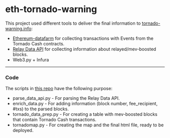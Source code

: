 # eth-tornado-warning

This project used different tools to deliver the final information to [tornado-warning.info](https://tornado-warning.info/):
* [Ethereum-datafarm](https://github.com/Nerolation/ethereum-datafarm) for collecting transactions with Events from the Tornado Cash contracts.
* [Relay Data API](https://flashbots.notion.site/Relay-API-Spec-5fb0819366954962bc02e81cb33840f5) for collecting information about relayed/mev-boosted blocks.
* Web3.py + Infura

---

### Code 

The scripts in [this repo](https://github.com/Nerolation/mevboost.pics) have the following purpose:
* parse_data_api.py - For parsing the Relay Data API.
* enrich_data.py - For adding information (block number, fee_recipient, #txs) to the parsed blocks.
* tornado_data_prep.py - For creating a table with mev-boosted blocks that contain Tornado Cash transactions.
* tornadomap.py - For creating the map and the final html file, ready to be deployed.
